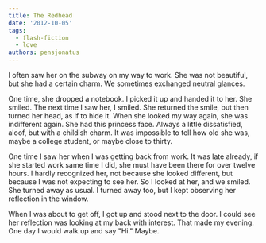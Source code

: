 ```yaml
---
title: The Redhead
date: '2012-10-05'
tags:
  - flash-fiction
  - love
authors: pensjonatus
---
```


I often saw her on the subway on my way to work. She was not beautiful, but she
had a certain charm. We sometimes exchanged neutral glances.

<!-- truncate -->

One time, she dropped a notebook. I picked it up and handed it to her. She
smiled. The next time I saw her, I smiled. She returned the smile, but then
turned her head, as if to hide it. When she looked my way again, she was
indifferent again. She had this princess face. Always a little dissatisfied,
aloof, but with a childish charm. It was impossible to tell how old she was,
maybe a college student, or maybe close to thirty.

One time I saw her when I was getting back from work. It was late already, if
she started work same time I did, she must have been there for over twelve
hours. I hardly recognized her, not because she looked different, but because I
was not expecting to see her. So I looked at her, and we smiled. She turned away
as usual. I turned away too, but I kept observing her reflection in the window.

When I was about to get off, I got up and stood next to the door. I could see
her reflection was looking at my back with interest. That made my evening. One
day I would walk up and say "Hi." Maybe.
